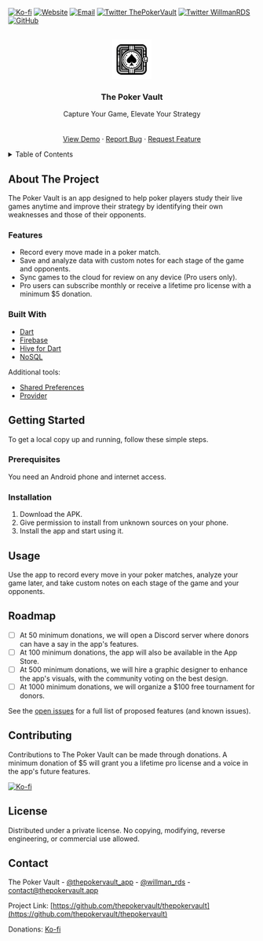 <a name="readme-top"></a>

[![Ko-fi][kofi-badge]][kofi-url]
[![Website][website-badge]][website-url]
[![Email][email-badge]][email-url]
[![Twitter ThePokerVault][twitter-pokervault-badge]][twitter-pokervault-url]
[![Twitter WillmanRDS][twitter-willman-badge]][twitter-willman-url]
[![GitHub][github-badge]][github-url]

<!-- PROJECT LOGO -->
<br />
<div align="center">
  <a href="https://github.com/thepokervault/thepokervault">
    <img src="images/OGlogo.png" alt="Logo" width="80" height="80">
  </a>

  <h3 align="center">The Poker Vault</h3>

  <p align="center">
    Capture Your Game, Elevate Your Strategy
    <br />
    <br />
    <br />
    <a href="https://github.com/thepokervault/thepokervault/tree/main/builds">View Demo</a>
    ·
    <a href="https://github.com/thepokervault/thepokervault/issues/new?labels=bug&template=bug-report---.md">Report Bug</a>
    ·
    <a href="https://github.com/thepokervault/thepokervault/issues/new?labels=enhancement&template=feature-request---.md">Request Feature</a>
  </p>
</div>

<!-- TABLE OF CONTENTS -->
<details>
  <summary>Table of Contents</summary>
  <ol>
    <li>
      <a href="#about-the-project">About The Project</a>
      <ul>
        <li><a href="#built-with">Built With</a></li>
      </ul>
    </li>
    <li>
      <a href="#getting-started">Getting Started</a>
      <ul>
        <li><a href="#prerequisites">Prerequisites</a></li>
        <li><a href="#installation">Installation</a></li>
      </ul>
    </li>
    <li><a href="#usage">Usage</a></li>
    <li><a href="#roadmap">Roadmap</a></li>
    <li><a href="#contributing">Contributing</a></li>
    <li><a href="#license">License</a></li>
    <li><a href="#contact">Contact</a></li>
  </ol>
</details>

<!-- ABOUT THE PROJECT -->
## About The Project

The Poker Vault is an app designed to help poker players study their live games anytime and improve their strategy by identifying their own weaknesses and those of their opponents.

### Features
- Record every move made in a poker match.
- Save and analyze data with custom notes for each stage of the game and opponents.
- Sync games to the cloud for review on any device (Pro users only).
- Pro users can subscribe monthly or receive a lifetime pro license with a minimum $5 donation.


### Built With
* [Dart](https://dart.dev)
* [Firebase](https://firebase.google.com)
* [Hive for Dart](https://pub.dev/packages/hive)
* [NoSQL](https://www.mongodb.com/nosql-explained)

Additional tools:
* [Shared Preferences](https://pub.dev/packages/shared_preferences)
* [Provider](https://pub.dev/packages/provider)


<!-- GETTING STARTED -->
## Getting Started

To get a local copy up and running, follow these simple steps.

### Prerequisites

You need an Android phone and internet access.

### Installation

1. Download the APK.
2. Give permission to install from unknown sources on your phone.
3. Install the app and start using it.


<!-- USAGE EXAMPLES -->
## Usage

Use the app to record every move in your poker matches, analyze your game later, and take custom notes on each stage of the game and your opponents.

<!-- ROADMAP -->
## Roadmap

- [ ] At 50 minimum donations, we will open a Discord server where donors can have a say in the app's features.
- [ ] At 100 minimum donations, the app will also be available in the App Store.
- [ ] At 500 minimum donations, we will hire a graphic designer to enhance the app's visuals, with the community voting on the best design.
- [ ] At 1000 minimum donations, we will organize a $100 free tournament for donors.

See the [open issues](https://github.com/thepokervault/thepokervault/issues) for a full list of proposed features (and known issues).


<!-- CONTRIBUTING -->
## Contributing

Contributions to The Poker Vault can be made through donations. A minimum donation of $5 will grant you a lifetime pro license and a voice in the app's future features.

[![Ko-fi][kofi-badge]][kofi-url]


<!-- LICENSE -->
## License

Distributed under a private license. No copying, modifying, reverse engineering, or commercial use allowed.


<!-- CONTACT -->
## Contact

The Poker Vault - [@thepokervault_app](https://twitter.com/thepokervault_app) - [@willman_rds](https://twitter.com/willman_rds) - contact@thepokervault.app

Project Link: [https://github.com/thepokervault/thepokervault](https://github.com/thepokervault/thepokervault)

Donations: [Ko-fi](https://ko-fi.com/thepokervault)


<!-- MARKDOWN LINKS & IMAGES -->
<!-- https://www.markdownguide.org/basic-syntax/#reference-style-links -->

[kofi-badge]: https://img.shields.io/badge/Ko_fi-Become_a_Donor-ff5f5f?logo=ko-fi&style=for-the-badge
[kofi-url]: https://ko-fi.com/thepokervault
[website-badge]: https://img.shields.io/badge/website-000000?style=for-the-badge&logo=About.me&logoColor=white
[website-url]: https://thepokervault.app
[email-badge]: https://img.shields.io/badge/email-D14836?style=for-the-badge&logo=gmail&logoColor=white
[email-url]: mailto:contact@thepokervault.app
[twitter-pokervault-badge]: https://img.shields.io/twitter/follow/thepokervault_app?style=for-the-badge
[twitter-pokervault-url]: https://twitter.com/thepokervault_app
[twitter-willman-badge]: https://img.shields.io/twitter/follow/willman_rds?style=for-the-badge
[twitter-willman-url]: https://twitter.com/willman_rds
[github-badge]: https://img.shields.io/badge/github-171515?style=for-the-badge&logo=github&logoColor=white
[github-url]: https://github.com/cattobaby
